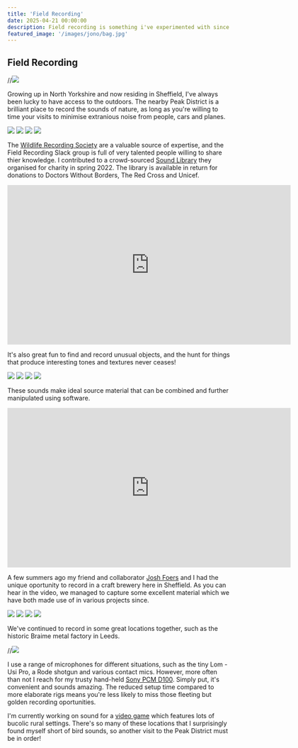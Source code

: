 ```yaml
---
title: 'Field Recording'
date: 2025-04-21 00:00:00
description: Field recording is something i've experimented with since I had a tape recorder as a child. Quite randomly I was exposed to the work of Brain Eno in my teens and a fascination with ambient music..and sound more generally, began.
featured_image: '/images/jono/bag.jpg'
---
```



## Field Recording

//![](/images/jono/monksdale2.JPG)

Growing up in North Yorkshire and now residing in Sheffield, I've always been lucky to have access to the outdoors. The nearby Peak District is a brilliant place to record the sounds of nature, as long as you're willing to time your visits to minimise extranious noise from people, cars and planes.

<div class="gallery" data-columns="2">
    <img src="/images/jono/fieldrec1.jpg">
    <img src="/images/jono/fieldrec2.JPG">
    <img src="/images/jono/monksdale.JPG">
    <img src="/images/jono/cave.JPG">
</div>

The [Wildlife Recording Society](https://www.wildlife-sound.org/) are a valuable source of expertise, and the Field Recording Slack group is full of very talented people willing to share thier knowledge. I contributed to a crowd-sourced [Sound Library](https://frscharity.org/Water_and_Ice/) they organised for charity in spring 2022. The library is available in return for donations to Doctors Without Borders, The Red Cross and Unicef.

<iframe src="https://www.youtube.com/embed/4cYzQ42azjc?si=kkZrCBOEXeQTI6sx" width="640" height="360" frameborder="0" allowfullscreen></iframe>



It's also great fun to find and record unusual objects, and the hunt for things that produce interesting tones and textures never ceases! 

<div class="gallery" data-columns="2">
    <img src="/images/jono/bird75.JPG">
    <img src="/images/jono/things75.jpg">
    <img src="/images/jono/bells75.jpg">
    <img src="/images/jono/springs75.jpg">
</div>

These sounds make ideal source material that can be combined and further manipulated using software.

<iframe src="https://www.youtube.com/embed/6dLZuYvoO3Q?si=AU5dmB3Q09B3flJD" width="640" height="360" frameborder="0" allowfullscreen></iframe>

A few summers ago my friend and collaborator [Josh Foers](https://www.joshfoersgameaudio.co.uk/) and I had the unique oportunity to record in a craft brewery here in Sheffield. As you can hear in the video, we managed to capture some excellent material which we have both made use of in various projects since.

<div class="gallery" data-columns="2">
    <img src="/images/jono/braime75_4.JPG">
    <img src="/images/jono/braime75_1.JPG">
    <img src="/images/jono/braime75_2.JPG">
    <img src="/images/jono/braime75_3.JPG">
</div>

We've continued to record in some great locations together, such as the historic Braime metal factory in Leeds.

//![](/images/jono/lom75.jpg)

I use a range of microphones for different situations, such as the tiny Lom - Usi Pro, a Rode shotgun and various contact mics. However, more often than not I reach for my trusty hand-held [Sony PCM D100](https://www.sony.com/lr/electronics/voice-recorders/pcm-d100). Simply put, it's convenient and sounds amazing. The reduced setup time compared to more elaborate rigs means you're less likely to miss those fleeting but golden recording oportunities.

I'm currently working on sound for a [video game](https://store.steampowered.com/app/3424080/) which features lots of bucolic rural settings. There's so many of these locations that I surprisingly found myself short of bird sounds, so another visit to the Peak District must be in order!

